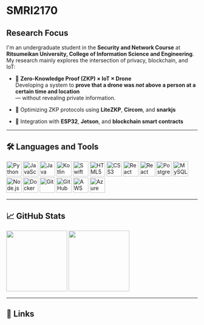 #  SMRI2170

##  Research Focus
I'm an undergraduate student in the **Security and Network Course** at **Ritsumeikan University, College of Information Science and Engineering**.  
My research mainly explores the intersection of privacy, blockchain, and IoT:

- 🚁 **Zero-Knowledge Proof (ZKP) × IoT × Drone**  
  Developing a system to **prove that a drone was *not* above a person at a certain time and location**  
  — without revealing private information.

- 🔐 Optimizing ZKP protocols using **LiteZKP**, **Circom**, and **snarkjs**
- 📡 Integration with **ESP32**, **Jetson**, and **blockchain smart contracts**

---

## 🛠️ Languages and Tools
<p align="left">
  <!-- Programming Languages -->
  <img src="https://cdn.jsdelivr.net/gh/devicons/devicon/icons/python/python-original.svg" width="40" alt="Python" title="Python" />
  <img src="https://cdn.jsdelivr.net/gh/devicons/devicon/icons/javascript/javascript-original.svg" width="40" alt="JavaScript" title="JavaScript" />
  <img src="https://cdn.jsdelivr.net/gh/devicons/devicon/icons/java/java-original.svg" width="40" alt="Java" title="Java" />
  <img src="https://cdn.jsdelivr.net/gh/devicons/devicon/icons/kotlin/kotlin-original.svg" width="40" alt="Kotlin" title="Kotlin" />
  <img src="https://cdn.jsdelivr.net/gh/devicons/devicon/icons/swift/swift-original.svg" width="40" alt="Swift" title="Swift" />

  <!-- Web & Mobile -->
  <img src="https://cdn.jsdelivr.net/gh/devicons/devicon/icons/html5/html5-original.svg" width="40" alt="HTML5" title="HTML5" />
  <img src="https://cdn.jsdelivr.net/gh/devicons/devicon/icons/css3/css3-original.svg" width="40" alt="CSS3" title="CSS3" />
  <img src="https://cdn.jsdelivr.net/gh/devicons/devicon/icons/react/react-original.svg" width="40" alt="React" title="React" />
  <img src="https://cdn.jsdelivr.net/gh/devicons/devicon/icons/react/react-original.svg" width="40" alt="React Native" title="React Native" />

  <!-- Databases -->
  <img src="https://cdn.jsdelivr.net/gh/devicons/devicon/icons/postgresql/postgresql-original.svg" width="40" alt="PostgreSQL" title="PostgreSQL" />
  <img src="https://cdn.jsdelivr.net/gh/devicons/devicon/icons/mysql/mysql-original.svg" width="40" alt="MySQL" title="MySQL" />

  <!-- DevOps & Cloud -->
  <img src="https://cdn.jsdelivr.net/gh/devicons/devicon/icons/nodejs/nodejs-original.svg" width="40" alt="Node.js" title="Node.js" />
  <img src="https://cdn.jsdelivr.net/gh/devicons/devicon/icons/docker/docker-original.svg" width="40" alt="Docker" title="Docker" />
  <img src="https://cdn.jsdelivr.net/gh/devicons/devicon/icons/git/git-original.svg" width="40" alt="Git" title="Git" />
  <img src="https://cdn.jsdelivr.net/gh/devicons/devicon/icons/github/github-original.svg" width="40" alt="GitHub" title="GitHub" />

  <!-- Cloud Providers -->
  <img src="https://cdn.jsdelivr.net/gh/devicons/devicon/icons/amazonwebservices/amazonwebservices-original.svg" width="40" alt="AWS" title="AWS" />
  <img src="https://cdn.jsdelivr.net/gh/devicons/devicon/icons/azure/azure-original.svg" width="40" alt="Azure" title="Azure" />
</p>

---

## 📈 GitHub Stats
<p align="left">
  <img src="https://github-readme-stats.vercel.app/api?username=SMRI2170&show_icons=true&theme=github_dark" height="160" />
  <img src="https://github-readme-stats.vercel.app/api/top-langs/?username=SMRI2170&layout=compact&theme=github_dark" height="160" />
</p>

---

## 🔗 Links
